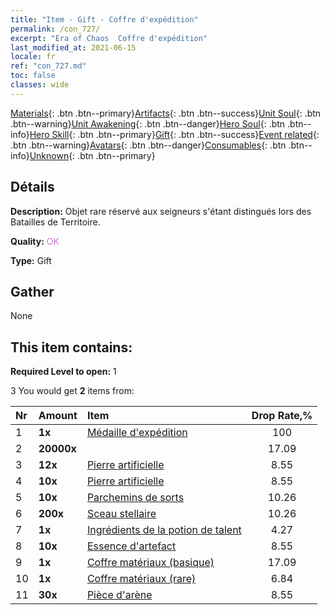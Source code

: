 ```yaml
---
title: "Item - Gift - Coffre d'expédition"
permalink: /con_727/
excerpt: "Era of Chaos  Coffre d'expédition"
last_modified_at: 2021-06-15
locale: fr
ref: "con_727.md"
toc: false
classes: wide
---
```

 [Materials](/ItemsFR/){: .btn .btn--primary}[Artifacts](/ItemsFR/Artifacts/){: .btn .btn--success}[Unit Soul](/ItemsFR/UnitSoul/){: .btn .btn--warning}[Unit Awakening](/ItemsFR/UnitAwakening/){: .btn .btn--danger}[Hero Soul](/ItemsFR/HeroSoul/){: .btn .btn--info}[Hero Skill](/ItemsFR/HeroSkill/){: .btn .btn--primary}[Gift](/ItemsFR/Gift/){: .btn .btn--success}[Event related](/ItemsFR/Events/){: .btn .btn--warning}[Avatars](/ItemsFR/Avatars/){: .btn .btn--danger}[Consumables](/ItemsFR/Consumables/){: .btn .btn--info}[Unknown](/ItemsFR/Unknown/){: .btn .btn--primary}

## Détails
 **Description:** Objet rare réservé aux seigneurs s'étant distingués lors des Batailles de Territoire.

 **Quality:** <span style="color: #DA70D6">OK</span>

 **Type:** Gift

## Gather

  None

## This item contains:

 **Required Level to open:** 1

 3 You would get **2** items  from:

  | Nr | Amount |     Item    | Drop Rate,% |
  |:---|:-------|:------------|:---------:|
  | 1 |  **1x** | [Médaille d'expédition](/ItemsFR/con_875/) | 100 | 
  | 2 |  **20000x** | <i class="fas fa-coins"/> | 17.09 | 
  | 3 |  **12x** | [Pierre artificielle](/ItemsFR/art_188/) | 8.55 | 
  | 4 |  **10x** | [Pierre artificielle](/ItemsFR/art_188/) | 8.55 | 
  | 5 |  **10x** | [Parchemins de sorts](/ItemsFR/con_694/) | 10.26 | 
  | 6 |  **200x** | [Sceau stellaire](/ItemsFR/con_876/) | 10.26 | 
  | 7 |  **1x** | [Ingrédients de la potion de talent](/ItemsFR/con_1120/) | 4.27 | 
  | 8 |  **10x** | [Essence d'artefact](/ItemsFR/con_905/) | 8.55 | 
  | 9 |  **1x** | [Coffre matériaux (basique)](/ItemsFR/con_756/) | 17.09 | 
  | 10 |  **1x** | [Coffre matériaux (rare)](/ItemsFR/con_757/) | 6.84 | 
  | 11 |  **30x** | [Pièce d'arène](/ItemsFR/con_903/) | 8.55 | 
